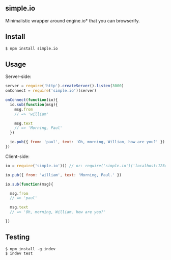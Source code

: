 ## simple.io

Minimalistic wrapper around engine.io* that you can browserify.

## Install

```bash
$ npm install simple.io
```

## Usage

Server-side:

```js
server = require('http').createServer().listen(3000)
onConnect = require('simple.io')(server)

onConnect(function(io){
  io.sub(function(msg){
    msg.from
    // => 'william'

    msg.text
    // => 'Morning, Paul'
  })

  io.pub({ from: 'paul', text: 'Oh, morning, William, how are you?' })
})
```

Client-side:

```js
io = require('simple.io')() // or: require('simple.io')('localhost:1234')

io.pub({ from: 'william', text: 'Morning, Paul.' })

io.sub(function(msg){

  msg.from
  // => 'paul'

  msg.text
  // => 'Oh, morning, William, how are you?'

})
```

## Testing

```
$ npm install -g indev
$ indev test
```
